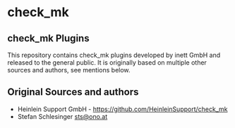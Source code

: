 check_mk
========

check_mk Plugins
----------------

This repository contains check_mk plugins developed by inett GmbH and released to the general public. It is originally based on multiple other sources and authors, see mentions below.


Original Sources and authors
----------------------------
* Heinlein Support GmbH - https://github.com/HeinleinSupport/check_mk
* Stefan Schlesinger <sts@ono.at>

